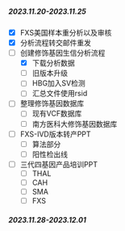 
##### 2023.11.20-2023.11.25

- [x] FXS美国样本重分析以及审核
- [x] 分析流程转交邮件重发
- [ ] 创建修饰基因生信分析流程
	- [x] 下载分析数据
	- [ ] 旧版本升级
	- [ ] HBG加入SV检测
	- [ ] 汇总文件使用rsid
- [ ] 整理修饰基因数据库
	- [ ] 现有VCF数据库
	- [ ] 南方医科大修饰基因数据库
- [ ] FXS-IVD版本转产PPT
	- [ ] 算法部分
	- [ ] 阳性检出线
- [ ] 三代四基因产品培训PPT
	- [ ] THAL
	- [ ] CAH
	- [ ] SMA
	- [ ] FXS

##### 2023.11.28-2023.12.01
